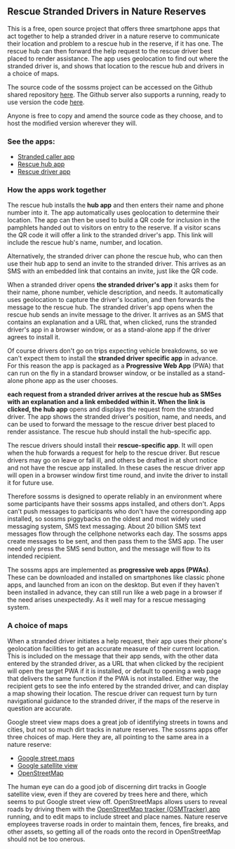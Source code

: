 <h2>Rescue Stranded Drivers in Nature Reserves</h2>

<p>This is a free, open source project that offers three smartphone apps that act together to help a stranded driver in a nature reserve
to communicate their location and problem to a rescue hub in the reserve, if it has one.  The rescue hub can then forward the help request
to the rescue driver best placed to render assistance.  The app uses geolocation to find out where the stranded driver is, and shows
that location to the rescue hub and drivers in a choice of maps.</p>

<p>The source code of the sossms project can be accessed on the Github shared repository <a href="https://github.com/tijaska/sossms">here</a>.
The Github server also supports a running, ready to use version the code <a href="https://tijaska.github.io/sossms/">here</a>.</p>

<p>Anyone is free to copy and amend the source code as they choose, and to host the modified version wherever they will.</p>

<h3>See the apps:</h3>

<ul>
  <!--li><a href="web/index.html">A description of this system</a></li-->
  <li><a href="web/caller/">Stranded caller app</a></li>
  <li><a href="web/hub/">Rescue hub app</a></li>
  <li><a href="web/rescue/">Rescue driver app</a></li>
</ul>

<h3>How the apps work together</h3>

<p>The rescue hub installs the <strong>hub app</strong> and then enters their name and phone number into it. The app automatically uses
geolocation to determine their location.  The app can then be used to build a QR code for inclusion in the pamphlets handed out to visitors
on entry to the reserve.  If a visitor scans the QR code it will offer a link to the stranded driver's app.  This link will include the
rescue hub's name, number, and location.</p>

<p>Alternatively, the stranded driver can phone the rescue hub, who can then use their hub app to send an invite to the stranded driver.
This arrives as an SMS with an embedded link that contains an invite, just like the QR code.</p>

<p>When a stranded driver opens <strong>the stranded driver's app</strong> it asks them for their name, phone number, vehicle description,
and needs. It automatically uses geolocation to capture the driver's location, and then forwards the message to the rescue hub. The stranded
driver's app opens when the rescue hub sends an invite message to the driver. It arrives as an SMS that contains an explanation and a URL
that, when clicked, runs the stranded driver's app in a browser window, or as a stand-alone app if the driver agrees to install it.</p>

<p>Of course drivers don't go on trips expecting vehicle breakdowns, so we can't expect them to install the
<strong>stranded driver specific app</strong> in advance. For this reason the app is packaged as a <strong>Progressive Web App</strong>
(PWA) that can run on the fly in a standard browser window, or be installed as a stand-alone phone app as the user chooses.</p>

<p><strong>each request from a stranded driver arrives at the rescue hub as SMSes with an explanation and a link embedded within it.
When the link is clicked, the hub app</strong> opens and displays the request from the stranded driver. The app shows the stranded
driver's position, name, and needs, and can be used to forward the message to the rescue driver best placed to render assistance.
The rescue hub should install the hub-specific app.</p>

<p>The rescue drivers should install their <strong>rescue-specific app</strong>. It will open when the hub forwards a request for help
to the rescue driver. But rescue drivers may go on leave or fall ill, and others be drafted in at short notice and not have the rescue app
installed. In these cases the rescue driver app will open in a browser window first time round, and invite the driver to install it
for future use.</p>

<p>Therefore sossms is designed to operate reliably in an environment where some participants have their sossms apps installed, and
others don't. Apps can't push messages to participants who don't have the corresponding app installed, so sossms piggybacks on the
oldest and most widely used messaging system, SMS text messaging. About 20 billion SMS text messages flow through the cellphone networks
each day.  The sossms apps create messages to be sent, and then pass them to the SMS app. The user need only press the SMS send button,
and the message will flow to its intended recipient.</p>

<p>The sossms apps are implemented as <strong>progressive web apps (PWAs)</strong>. These can be downloaded and installed on smartphones
like classic phone apps, and launched from an icon on the desktop. But even if they haven't been installed in advance, they can still run
like a web page in a browser if the need arises unexpectedly. As it well may for a rescue messaging system.</p>

<h3>A choice of maps</h3>

<p>When a stranded driver initiates a help request, their app uses their phone's geolocation facilities to get an accurate measure of their
current location. This is included on the message that their app sends, with the other data entered by the stranded driver, as a URL that
when clicked by the recipient will open the target PWA if it is installed, or default to opening a web page that delivers the same function
if the PWA is not installed. Either way, the recipient gets to see the info entered by the stranded driver, and can display a map showing
their location. The rescue driver can request turn by turn navigational guidance to the stranded driver, if the maps of the reserve in question
are accurate.</p>

<p>Google street view maps does a great job of identifying streets in towns and cities, but not so much dirt tracks in nature reserves.
The sossms apps offer three choices of map. Here they are, all pointing to the same area in a nature reserve:</p>
 
<ul>
  <li><a href="https://www.google.com/maps/@-24.8084045,28.1284559,16z">Google street maps</a></li>
  <li><a href="https://www.google.com/maps/@-24.8084045,28.1284559,2112m/data=!3m1!1e3">Google satellite view</a></li>
  <li><a href="https://www.openstreetmap.org/#map=16/-24.8081/28.1292">OpenStreetMap</a></li>
</ul>

<p>The human eye can do a good job of discerning dirt tracks in Google satellite view, even if they are covered by trees here and there,
which seems to put Google street view off. OpenStreetMaps allows users to reveal roads by driving them with the
<a href="https://play.google.com/store/apps/details?id=net.osmtracker&hl=en_ZA&gl=US">OpenStreetMap tracker (OSMTracker) app</a> running,
and to edit maps to include street and place names. Nature reserve employees traverse roads in order to maintain them, fences, fire breaks,
and other assets, so getting all of the roads onto the record in OpenStreetMap should not be too onerous.</p>
